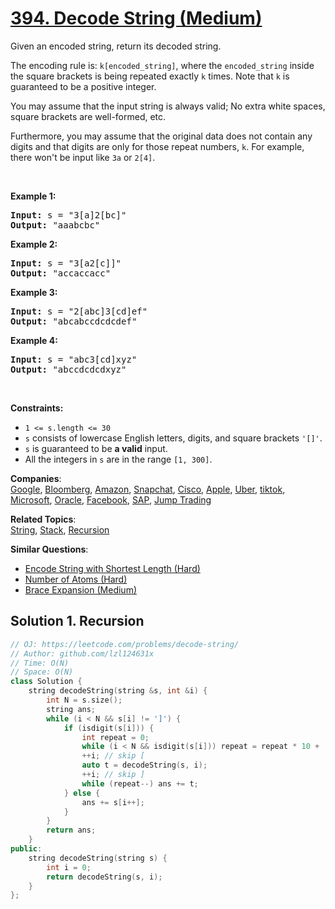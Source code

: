 # [394. Decode String (Medium)](https://leetcode.com/problems/decode-string/)

<p>Given an encoded string, return its decoded string.</p>

<p>The encoding rule is: <code>k[encoded_string]</code>, where the <code>encoded_string</code> inside the square brackets is being repeated exactly <code>k</code> times. Note that <code>k</code> is guaranteed to be a positive integer.</p>

<p>You may assume that the input string is always valid; No extra white spaces, square brackets are well-formed, etc.</p>

<p>Furthermore, you may assume that the original data does not contain any digits and that digits are only for those repeat numbers, <code>k</code>. For example, there won't be input like <code>3a</code> or <code>2[4]</code>.</p>

<p>&nbsp;</p>
<p><strong>Example 1:</strong></p>
<pre><strong>Input:</strong> s = "3[a]2[bc]"
<strong>Output:</strong> "aaabcbc"
</pre><p><strong>Example 2:</strong></p>
<pre><strong>Input:</strong> s = "3[a2[c]]"
<strong>Output:</strong> "accaccacc"
</pre><p><strong>Example 3:</strong></p>
<pre><strong>Input:</strong> s = "2[abc]3[cd]ef"
<strong>Output:</strong> "abcabccdcdcdef"
</pre><p><strong>Example 4:</strong></p>
<pre><strong>Input:</strong> s = "abc3[cd]xyz"
<strong>Output:</strong> "abccdcdcdxyz"
</pre>
<p>&nbsp;</p>
<p><strong>Constraints:</strong></p>

<ul>
	<li><code>1 &lt;= s.length &lt;= 30</code></li>
	<li><code>s</code> consists of lowercase English letters, digits, and square brackets <code>'[]'</code>.</li>
	<li><code>s</code> is guaranteed to be <strong>a valid</strong> input.</li>
	<li>All the integers in <code>s</code> are in the range <code>[1, 300]</code>.</li>
</ul>


**Companies**:  
[Google](https://leetcode.com/company/google), [Bloomberg](https://leetcode.com/company/bloomberg), [Amazon](https://leetcode.com/company/amazon), [Snapchat](https://leetcode.com/company/snapchat), [Cisco](https://leetcode.com/company/cisco), [Apple](https://leetcode.com/company/apple), [Uber](https://leetcode.com/company/uber), [tiktok](https://leetcode.com/company/tiktok), [Microsoft](https://leetcode.com/company/microsoft), [Oracle](https://leetcode.com/company/oracle), [Facebook](https://leetcode.com/company/facebook), [SAP](https://leetcode.com/company/sap), [Jump Trading](https://leetcode.com/company/jump-trading)

**Related Topics**:  
[String](https://leetcode.com/tag/string/), [Stack](https://leetcode.com/tag/stack/), [Recursion](https://leetcode.com/tag/recursion/)

**Similar Questions**:
* [Encode String with Shortest Length (Hard)](https://leetcode.com/problems/encode-string-with-shortest-length/)
* [Number of Atoms (Hard)](https://leetcode.com/problems/number-of-atoms/)
* [Brace Expansion (Medium)](https://leetcode.com/problems/brace-expansion/)

## Solution 1. Recursion

```cpp
// OJ: https://leetcode.com/problems/decode-string/
// Author: github.com/lzl124631x
// Time: O(N)
// Space: O(N)
class Solution {
    string decodeString(string &s, int &i) {
        int N = s.size();
        string ans;
        while (i < N && s[i] != ']') {
            if (isdigit(s[i])) {
                int repeat = 0;
                while (i < N && isdigit(s[i])) repeat = repeat * 10 + (s[i++] - '0');
                ++i; // skip [
                auto t = decodeString(s, i);
                ++i; // skip ]
                while (repeat--) ans += t;
            } else {
                ans += s[i++];
            }
        }
        return ans;
    }
public:
    string decodeString(string s) {
        int i = 0;
        return decodeString(s, i);
    }
};
```